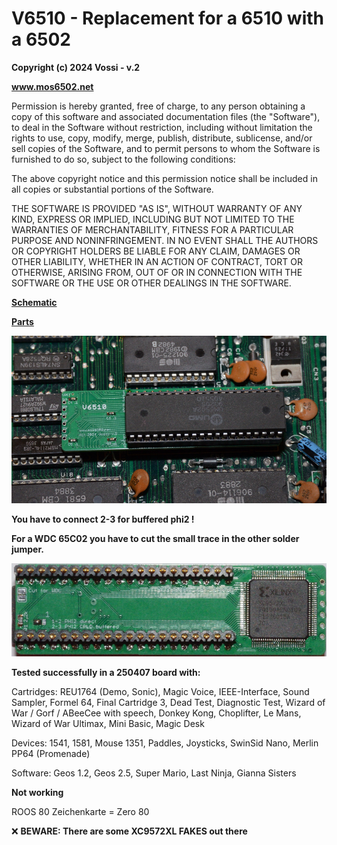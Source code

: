 # V6510 - Replacement for a 6510 with a 6502  

**Copyright (c) 2024 Vossi - v.2**

**www.mos6502.net**

Permission is hereby granted, free of charge, to any person obtaining a copy
of this software and associated documentation files (the "Software"), to deal
in the Software without restriction, including without limitation the rights
to use, copy, modify, merge, publish, distribute, sublicense, and/or sell
copies of the Software, and to permit persons to whom the Software is
furnished to do so, subject to the following conditions:

The above copyright notice and this permission notice shall be included in all
copies or substantial portions of the Software.

THE SOFTWARE IS PROVIDED "AS IS", WITHOUT WARRANTY OF ANY KIND, EXPRESS OR
IMPLIED, INCLUDING BUT NOT LIMITED TO THE WARRANTIES OF MERCHANTABILITY,
FITNESS FOR A PARTICULAR PURPOSE AND NONINFRINGEMENT. IN NO EVENT SHALL THE
AUTHORS OR COPYRIGHT HOLDERS BE LIABLE FOR ANY CLAIM, DAMAGES OR OTHER
LIABILITY, WHETHER IN AN ACTION OF CONTRACT, TORT OR OTHERWISE, ARISING FROM,
OUT OF OR IN CONNECTION WITH THE SOFTWARE OR THE USE OR OTHER DEALINGS IN THE
SOFTWARE.

**[Schematic](https://github.com/vossi1/v6510/blob/master/v6510_v2.png)**

**[Parts](https://github.com/vossi1/v6510/blob/master/parts.txt)**

![V6510 photo](https://github.com/vossi1/v6510/blob/master/v6510_v2_photo.jpg)

**You have to connect 2-3 for buffered phi2 !**

**For a WDC 65C02 you have to cut the small trace in the other solder jumper.**

![V6519 bottom-photo](https://github.com/vossi1/v6510/blob/master/v6510_v2_photo2.jpg)

**Tested successfully in a 250407 board with:**

Cartridges:
REU1764 (Demo, Sonic), Magic Voice, IEEE-Interface, Sound Sampler, 
Formel 64, Final Cartridge 3, Dead Test, Diagnostic Test, 
Wizard of War / Gorf / ABeeCee with speech, 
Donkey Kong, Choplifter, Le Mans, Wizard of War Ultimax, Mini Basic, 
Magic Desk

Devices:
1541, 1581, Mouse 1351, Paddles, Joysticks, SwinSid Nano, Merlin PP64 (Promenade)

Software:
Geos 1.2, Geos 2.5, Super Mario, Last Ninja, Gianna Sisters

**Not working**

ROOS 80 Zeichenkarte = Zero 80

:x: **BEWARE: There are some XC9572XL FAKES out there**
